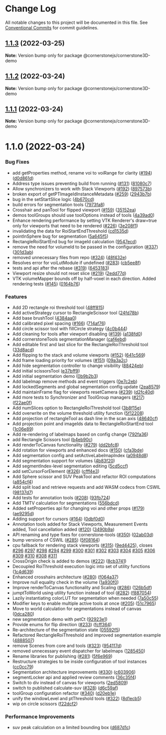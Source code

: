 # Change Log

All notable changes to this project will be documented in this file.
See [Conventional Commits](https://conventionalcommits.org) for commit guidelines.

## [1.1.3](https://github.com/PrecisionMetrics/cornerstone3d-FORPUBLIC/compare/@cornerstonejs/cornerstone3D-demo@1.1.2...@cornerstonejs/cornerstone3D-demo@1.1.3) (2022-03-25)

**Note:** Version bump only for package @cornerstonejs/cornerstone3D-demo





## [1.1.2](https://github.com/PrecisionMetrics/cornerstone3d-FORPUBLIC/compare/@cornerstonejs/cornerstone3D-demo@1.1.1...@cornerstonejs/cornerstone3D-demo@1.1.2) (2022-03-24)

**Note:** Version bump only for package @cornerstonejs/cornerstone3D-demo





## [1.1.1](https://github.com/PrecisionMetrics/cornerstone3d-FORPUBLIC/compare/@cornerstonejs/cornerstone3D-demo@1.1.0...@cornerstonejs/cornerstone3D-demo@1.1.1) (2022-03-24)

**Note:** Version bump only for package @cornerstonejs/cornerstone3D-demo





# 1.1.0 (2022-03-24)


### Bug Fixes

* add getProperties method, rename voi to voiRange for clarity ([#194](https://github.com/PrecisionMetrics/cornerstone3d-FORPUBLIC/issues/194)) ([d0d861d](https://github.com/PrecisionMetrics/cornerstone3d-FORPUBLIC/commit/d0d861dbcc69df681540a7e37b60c6a5fa2caaa3))
* Address type issues preventing build from running ([#131](https://github.com/PrecisionMetrics/cornerstone3d-FORPUBLIC/issues/131)) ([81080c7](https://github.com/PrecisionMetrics/cornerstone3d-FORPUBLIC/commit/81080c719ea75cba7168165e5f733f4a7d6ec236))
* Allow synchronizers to work with Stack Viewports ([#192](https://github.com/PrecisionMetrics/cornerstone3d-FORPUBLIC/issues/192)) ([897573b](https://github.com/PrecisionMetrics/cornerstone3d-FORPUBLIC/commit/897573be5188a2e7fd39e4f0f9fc4d587c868155))
* broken export of getPTImageIdInstanceMetadata ([#259](https://github.com/PrecisionMetrics/cornerstone3d-FORPUBLIC/issues/259)) ([2943b7b](https://github.com/PrecisionMetrics/cornerstone3d-FORPUBLIC/commit/2943b7ba2be1d02af837916ab8126d1d239e11a2))
* bug in the setStartSlice logic ([4b670cd](https://github.com/PrecisionMetrics/cornerstone3d-FORPUBLIC/commit/4b670cd9f7d10858f1d4baabdce6ee8b81f37b41))
* build errors for segmentation tools ([7973fa8](https://github.com/PrecisionMetrics/cornerstone3d-FORPUBLIC/commit/7973fa8b20bddcd1a7edf733785f213804be3349))
* Crosshair and panTool for flipped viewport ([#159](https://github.com/PrecisionMetrics/cornerstone3d-FORPUBLIC/issues/159)) ([35152ea](https://github.com/PrecisionMetrics/cornerstone3d-FORPUBLIC/commit/35152ea1b7211f5e4fc2f5edb55bc5f8e70aa3d6))
* demos toolGroups should use toolOptions instead of tools ([4a39ad0](https://github.com/PrecisionMetrics/cornerstone3d-FORPUBLIC/commit/4a39ad0f434a077d90465bc259ca2950ee09e115))
* Enhance rendering performance by setting VTK Renderer's draw=true only for viewports that need to be rendered ([#226](https://github.com/PrecisionMetrics/cornerstone3d-FORPUBLIC/issues/226)) ([3e208f1](https://github.com/PrecisionMetrics/cornerstone3d-FORPUBLIC/commit/3e208f11556e80c7ca53f76ef20c87613d57c989))
* invalidating the data for RoiStartEndThreshold ([cd1535d](https://github.com/PrecisionMetrics/cornerstone3d-FORPUBLIC/commit/cd1535d77dd2fe551fa8e0fab0a4ac2bd16c38dc))
* pointInSphere bug for segmentation ([5a645f5](https://github.com/PrecisionMetrics/cornerstone3d-FORPUBLIC/commit/5a645f5b075d51c8dca5a273f5bccc653085a778))
* RectangleRoiStartEnd bug for imageId calculation ([9547ecd](https://github.com/PrecisionMetrics/cornerstone3d-FORPUBLIC/commit/9547ecdb6a58e129f041881b8b2989c95e842a9d))
* remove the need for volumeId to be passed in the configuration ([#337](https://github.com/PrecisionMetrics/cornerstone3d-FORPUBLIC/issues/337)) ([301d3ab](https://github.com/PrecisionMetrics/cornerstone3d-FORPUBLIC/commit/301d3ab61a4a29851f51f905dc6a94d20f6eae6a))
* removed unnecessary files from repo ([#324](https://github.com/PrecisionMetrics/cornerstone3d-FORPUBLIC/issues/324)) ([48f432e](https://github.com/PrecisionMetrics/cornerstone3d-FORPUBLIC/commit/48f432e72323567a13083cb274d65e56b3442635))
* Resolves error for voiLutModule if undefined ([#283](https://github.com/PrecisionMetrics/cornerstone3d-FORPUBLIC/issues/283)) ([cb5ee8f](https://github.com/PrecisionMetrics/cornerstone3d-FORPUBLIC/commit/cb5ee8fdebc7d6c7cf97b952061021f93046ad20))
* tests and api after the rebase ([#319](https://github.com/PrecisionMetrics/cornerstone3d-FORPUBLIC/issues/319)) ([6453183](https://github.com/PrecisionMetrics/cornerstone3d-FORPUBLIC/commit/64531833942f2db62cae3313a948ec38b9b5015c))
* Viewport resize should not reset slice ([#219](https://github.com/PrecisionMetrics/cornerstone3d-FORPUBLIC/issues/219)) ([2edd77d](https://github.com/PrecisionMetrics/cornerstone3d-FORPUBLIC/commit/2edd77d4d54dfcc7ffe1634cb8c3081928d8dd5e))
* VTK volumeMapper bounds off by half-voxel in each direction. Added rendering tests ([#145](https://github.com/PrecisionMetrics/cornerstone3d-FORPUBLIC/issues/145)) ([0164b76](https://github.com/PrecisionMetrics/cornerstone3d-FORPUBLIC/commit/0164b765cf1bd9121112bdc286f699f606393da0))


### Features

* Add 2D rectangle roi threshold tool ([48ff815](https://github.com/PrecisionMetrics/cornerstone3d-FORPUBLIC/commit/48ff81540534d21d6601c4db81abfdd706652607))
* Add activeStrategy cursor to RectangleScissor tool ([24fd78b](https://github.com/PrecisionMetrics/cornerstone3d-FORPUBLIC/commit/24fd78b5e1960843cfc4b60fd8fcb349f54ef2b7))
* Add base brushTool ([4384aa0](https://github.com/PrecisionMetrics/cornerstone3d-FORPUBLIC/commit/4384aa0fea6505db22d3c53e3b46d495d08766f6))
* Add calibrated pixel spacing ([#166](https://github.com/PrecisionMetrics/cornerstone3d-FORPUBLIC/issues/166)) ([714af76](https://github.com/PrecisionMetrics/cornerstone3d-FORPUBLIC/commit/714af76265099f8298e8d3f8c900f51cce9bf780))
* Add circle scissor tool with fillCircle strategy ([4c0b444](https://github.com/PrecisionMetrics/cornerstone3d-FORPUBLIC/commit/4c0b4444f61c33c02e31c33aa3bc53e62196ceb2))
* Add cleaning for tools after viewport disabling ([#139](https://github.com/PrecisionMetrics/cornerstone3d-FORPUBLIC/issues/139)) ([a138fd0](https://github.com/PrecisionMetrics/cornerstone3d-FORPUBLIC/commit/a138fd0805d09808c1dad1da7742c0d818c186f8))
* Add cornerstoneTools segmentationManager ([caf4ebd](https://github.com/PrecisionMetrics/cornerstone3d-FORPUBLIC/commit/caf4ebdacdaee8672055af71633c1b02b82e8d34))
* Add editable first and last slice for the RectangleRoiThreshold tool ([33d8acd](https://github.com/PrecisionMetrics/cornerstone3d-FORPUBLIC/commit/33d8acd49742204efad7b1c81dab343646ba102a))
* Add flipping to the stack and volume viewports ([#152](https://github.com/PrecisionMetrics/cornerstone3d-FORPUBLIC/issues/152)) ([641c569](https://github.com/PrecisionMetrics/cornerstone3d-FORPUBLIC/commit/641c569f1677e4983ae0772bfb5f39e5bc44accb))
* Add frame loading priority for volumes ([#151](https://github.com/PrecisionMetrics/cornerstone3d-FORPUBLIC/issues/151)) ([09a3a2c](https://github.com/PrecisionMetrics/cornerstone3d-FORPUBLIC/commit/09a3a2cdd0756332e8297f44e4d61643f6241b45))
* Add hide segmentation controller to change visibility ([88424eb](https://github.com/PrecisionMetrics/cornerstone3d-FORPUBLIC/commit/88424eb8d3052b77abf1021184aefcba53ef89df))
* Add initial scissorsTool ([e37bff9](https://github.com/PrecisionMetrics/cornerstone3d-FORPUBLIC/commit/e37bff9c14dc2ee870f895190f951fa20f8bb662))
* Add initial segmentation demo ([0b9b2b3](https://github.com/PrecisionMetrics/cornerstone3d-FORPUBLIC/commit/0b9b2b3932f65e6794327c86cc4212a58a9f837c))
* Add labelmap remove methods and event triggers ([0e7c2eb](https://github.com/PrecisionMetrics/cornerstone3d-FORPUBLIC/commit/0e7c2eb27cc77980b8369818b041170a6d5ef4be))
* Add lockedSegments and global segmentation config update ([2ea8579](https://github.com/PrecisionMetrics/cornerstone3d-FORPUBLIC/commit/2ea8579d3ad58a208f9b59f05eb4b594eebb79dd))
* Add maintainFrame flag for viewports resetCamera ([#239](https://github.com/PrecisionMetrics/cornerstone3d-FORPUBLIC/issues/239)) ([d2fc40d](https://github.com/PrecisionMetrics/cornerstone3d-FORPUBLIC/commit/d2fc40d067dd937287f5819c7ff767a16e6ef60d))
* Add more tests to Synchronizer and ToolGroup managers ([#217](https://github.com/PrecisionMetrics/cornerstone3d-FORPUBLIC/issues/217)) ([f22ae0f](https://github.com/PrecisionMetrics/cornerstone3d-FORPUBLIC/commit/f22ae0f1e751e3fd3944fe97c4abd9e1a10137e8))
* Add numSlices option to RectangleRoiThreshold tool ([3b8f15e](https://github.com/PrecisionMetrics/cornerstone3d-FORPUBLIC/commit/3b8f15ebbb5abf672ed592d6d4f99438f3992bf2))
* Add overwrite on the volume threshold utility function ([5f12208](https://github.com/PrecisionMetrics/cornerstone3d-FORPUBLIC/commit/5f12208057ab618ad8f3f78bb539c08500ffc4e0))
* Add projection of rectangleTool as dash line in the scan axis ([48640cf](https://github.com/PrecisionMetrics/cornerstone3d-FORPUBLIC/commit/48640cfdd17ddd42f7c951abf6c05c9a94783c90))
* Add projection point and imageIds data to RectangleRoiStartEnd tool ([1c06e89](https://github.com/PrecisionMetrics/cornerstone3d-FORPUBLIC/commit/1c06e89b55956a8bca3a90814fc8eb65135ee6a4))
* Add re-rendering of labelmaps based on config change ([792fa36](https://github.com/PrecisionMetrics/cornerstone3d-FORPUBLIC/commit/792fa3685dcb2715d7aaa22c71e4fd8e9d35b67a))
* add Rectangle Scissors tool ([b4eb90c](https://github.com/PrecisionMetrics/cornerstone3d-FORPUBLIC/commit/b4eb90c511eb69929ea1f104d9750884f411dcc2))
* Add renderToCanvas functionality ([#279](https://github.com/PrecisionMetrics/cornerstone3d-FORPUBLIC/issues/279)) ([dd2bfc8](https://github.com/PrecisionMetrics/cornerstone3d-FORPUBLIC/commit/dd2bfc8d085f0dda99473ba90dfc4ba2214fb2c4))
* Add rotation for viewports and enhanced docs ([#150](https://github.com/PrecisionMetrics/cornerstone3d-FORPUBLIC/issues/150)) ([cfa3bde](https://github.com/PrecisionMetrics/cornerstone3d-FORPUBLIC/commit/cfa3bde36120db4034e7efb11813b193a0e148ab))
* Add segmentation config and setActiveLabelmapIndex ([a0948d8](https://github.com/PrecisionMetrics/cornerstone3d-FORPUBLIC/commit/a0948d88349ead83fceb0b2726c7761bd8d8ce80))
* Add segmentation support for volumes ([4b83f20](https://github.com/PrecisionMetrics/cornerstone3d-FORPUBLIC/commit/4b83f20e5d4ec514cdd506f67361b38d532fc1f4))
* Add segmentIndex-level segmentation editing ([5cd5ccf](https://github.com/PrecisionMetrics/cornerstone3d-FORPUBLIC/commit/5cd5ccf91d2f970269f15d4331c9a839948aea06))
* add setCursorForElement ([#326](https://github.com/PrecisionMetrics/cornerstone3d-FORPUBLIC/issues/326)) ([cfff4e3](https://github.com/PrecisionMetrics/cornerstone3d-FORPUBLIC/commit/cfff4e38576a4e1cea1e76e9086f8f4ee2695e25))
* Add Sphere scissor and SUV PeakTool and refactor ROI computations ([a854cf4](https://github.com/PrecisionMetrics/cornerstone3d-FORPUBLIC/commit/a854cf48c370f97811b1fe8bae23802e440c6c41))
* Add split load and retrieve requests and add WASM codecs from CSWIL ([98137d7](https://github.com/PrecisionMetrics/cornerstone3d-FORPUBLIC/commit/98137d7a3ca824f1db7cb623431bd8d3a010b507))
* Add tests for annotation tools ([#208](https://github.com/PrecisionMetrics/cornerstone3d-FORPUBLIC/issues/208)) ([93fb724](https://github.com/PrecisionMetrics/cornerstone3d-FORPUBLIC/commit/93fb7240c6a6e54793ac680ce418a9330cdea781))
* Add TMTV calculation for segmentations ([556bdcd](https://github.com/PrecisionMetrics/cornerstone3d-FORPUBLIC/commit/556bdcd14123a90b275f54d9b82e79e68a5d1334))
* Added setProperties api for changing voi and other props ([#179](https://github.com/PrecisionMetrics/cornerstone3d-FORPUBLIC/issues/179)) ([ae9295d](https://github.com/PrecisionMetrics/cornerstone3d-FORPUBLIC/commit/ae9295db916a3ef5d30d591a0541b2a8c6213fe8))
* Adding support for cursors ([#164](https://github.com/PrecisionMetrics/cornerstone3d-FORPUBLIC/issues/164)) ([0dbf0d0](https://github.com/PrecisionMetrics/cornerstone3d-FORPUBLIC/commit/0dbf0d0e85b7d4e27fe15fb9f5a659985811cfb0))
* Annotation tools added for Stack Viewports, Measurement Events added, Tool cancellation added  ([#120](https://github.com/PrecisionMetrics/cornerstone3d-FORPUBLIC/issues/120)) ([3490b9a](https://github.com/PrecisionMetrics/cornerstone3d-FORPUBLIC/commit/3490b9a9a319d336841c3ed0cc314581710fa53c))
* API renaming and type fixes for cornerstone-tools ([#350](https://github.com/PrecisionMetrics/cornerstone3d-FORPUBLIC/issues/350)) ([02ab03d](https://github.com/PrecisionMetrics/cornerstone3d-FORPUBLIC/commit/02ab03d60c214bf8a6abc9b0b7e77c1f08f82c9a))
* bump versions of CSWIL ([#285](https://github.com/PrecisionMetrics/cornerstone3d-FORPUBLIC/issues/285)) ([5f08164](https://github.com/PrecisionMetrics/cornerstone3d-FORPUBLIC/commit/5f081648284c1ad5f4b08179ad1da5dd3b5a4d81))
* cpu fallback for rendering stack viewports ([#315](https://github.com/PrecisionMetrics/cornerstone3d-FORPUBLIC/issues/315)) ([9ed4425](https://github.com/PrecisionMetrics/cornerstone3d-FORPUBLIC/commit/9ed44254c21455ec14b4ee0019784d4d73bd9cd3)), closes [#296](https://github.com/PrecisionMetrics/cornerstone3d-FORPUBLIC/issues/296) [#297](https://github.com/PrecisionMetrics/cornerstone3d-FORPUBLIC/issues/297) [#298](https://github.com/PrecisionMetrics/cornerstone3d-FORPUBLIC/issues/298) [#294](https://github.com/PrecisionMetrics/cornerstone3d-FORPUBLIC/issues/294) [#299](https://github.com/PrecisionMetrics/cornerstone3d-FORPUBLIC/issues/299) [#300](https://github.com/PrecisionMetrics/cornerstone3d-FORPUBLIC/issues/300) [#301](https://github.com/PrecisionMetrics/cornerstone3d-FORPUBLIC/issues/301) [#302](https://github.com/PrecisionMetrics/cornerstone3d-FORPUBLIC/issues/302) [#303](https://github.com/PrecisionMetrics/cornerstone3d-FORPUBLIC/issues/303) [#304](https://github.com/PrecisionMetrics/cornerstone3d-FORPUBLIC/issues/304) [#305](https://github.com/PrecisionMetrics/cornerstone3d-FORPUBLIC/issues/305) [#306](https://github.com/PrecisionMetrics/cornerstone3d-FORPUBLIC/issues/306) [#309](https://github.com/PrecisionMetrics/cornerstone3d-FORPUBLIC/issues/309) [#310](https://github.com/PrecisionMetrics/cornerstone3d-FORPUBLIC/issues/310) [#308](https://github.com/PrecisionMetrics/cornerstone3d-FORPUBLIC/issues/308) [#311](https://github.com/PrecisionMetrics/cornerstone3d-FORPUBLIC/issues/311)
* CrossOrigin check is added to demos ([#222](https://github.com/PrecisionMetrics/cornerstone3d-FORPUBLIC/issues/222)) ([8cb3741](https://github.com/PrecisionMetrics/cornerstone3d-FORPUBLIC/commit/8cb374127a502b0ec289f4eb11fa1bb98b6a1710))
* Decoupled RoiThreshold execution logic into set of utility functions ([1c4d639](https://github.com/PrecisionMetrics/cornerstone3d-FORPUBLIC/commit/1c4d639fcce2af2a5ebc6cb8816519a7d48a5114))
* Enhanced crosshairs architecture ([#280](https://github.com/PrecisionMetrics/cornerstone3d-FORPUBLIC/issues/280)) ([f064a37](https://github.com/PrecisionMetrics/cornerstone3d-FORPUBLIC/commit/f064a374b1bb68ef60aaa82683193e231775df94))
* Improve null equality check in the volume ([1a930f0](https://github.com/PrecisionMetrics/cornerstone3d-FORPUBLIC/commit/1a930f01f4769424e311fffcff0949ed900bdd61))
* Improve renderToCanvas functionality and Scaling ([#286](https://github.com/PrecisionMetrics/cornerstone3d-FORPUBLIC/issues/286)) ([126b5df](https://github.com/PrecisionMetrics/cornerstone3d-FORPUBLIC/commit/126b5df6d6cde7477a3a7b61814e06f4f5b67813))
* jumptToWorld using utility function instead of tool ([#282](https://github.com/PrecisionMetrics/cornerstone3d-FORPUBLIC/issues/282)) ([f887054](https://github.com/PrecisionMetrics/cornerstone3d-FORPUBLIC/commit/f887054a327ca0c99b1722d8845d1ba4187530b6))
* Lazily instantiating colorLUT for segmentation when needed ([7a50c55](https://github.com/PrecisionMetrics/cornerstone3d-FORPUBLIC/commit/7a50c55046ca08a0bd11ee8ae24c985bb03717d1))
* Modifier keys to enable multiple active tools at once ([#205](https://github.com/PrecisionMetrics/cornerstone3d-FORPUBLIC/issues/205)) ([51c7965](https://github.com/PrecisionMetrics/cornerstone3d-FORPUBLIC/commit/51c7965d5b71e8b544d2d5b9f19aef2e2679be19))
* Move to world calculation for segmentations instead of canvas ([0dca280](https://github.com/PrecisionMetrics/cornerstone3d-FORPUBLIC/commit/0dca280d4b396135112d802bcc712671d1eb8e1b))
* new segmentation demo with petCt ([92923e1](https://github.com/PrecisionMetrics/cornerstone3d-FORPUBLIC/commit/92923e17024d615ec7b1f62f373fecf1767aac8b))
* Provide enums for flip direction ([#233](https://github.com/PrecisionMetrics/cornerstone3d-FORPUBLIC/issues/233)) ([fcff364](https://github.com/PrecisionMetrics/cornerstone3d-FORPUBLIC/commit/fcff364d179c858c89a1fadc4d39424349b106e6))
* Re-architecture of the segmentation state ([05592f5](https://github.com/PrecisionMetrics/cornerstone3d-FORPUBLIC/commit/05592f5ce81f83d283779c5e9afc41b23802fddc))
* Refactored RectangleRoiThreshold and improved segmentation example ([4888507](https://github.com/PrecisionMetrics/cornerstone3d-FORPUBLIC/commit/48885071f90872a4f364c187cb99b5932601c09e))
* remove Scenes from core and tools ([#323](https://github.com/PrecisionMetrics/cornerstone3d-FORPUBLIC/issues/323)) ([954117d](https://github.com/PrecisionMetrics/cornerstone3d-FORPUBLIC/commit/954117d87f178fe4cbada478417d927ac436d379))
* removed unnecessary event dispatcher for labelmaps ([1285450](https://github.com/PrecisionMetrics/cornerstone3d-FORPUBLIC/commit/12854503bf3b7ac4b15453aa74fb84314558d6e3))
* Rename libraries for publishing ([#281](https://github.com/PrecisionMetrics/cornerstone3d-FORPUBLIC/issues/281)) ([5f6e969](https://github.com/PrecisionMetrics/cornerstone3d-FORPUBLIC/commit/5f6e9691123c91db0ba536750274932a6d1ef51b))
* Restructure strategies to be inside configuration of tool instances ([cc0cc79](https://github.com/PrecisionMetrics/cornerstone3d-FORPUBLIC/commit/cc0cc7948b8c50bdccb53fb2fe4a2fde16095a97))
* Segmentation architecture improvements ([#330](https://github.com/PrecisionMetrics/cornerstone3d-FORPUBLIC/issues/330)) ([c603906](https://github.com/PrecisionMetrics/cornerstone3d-FORPUBLIC/commit/c60390646a2b84bc6e63e4a08c4e97a81601b1d8))
* segmentLocker api and applied review comments ([36c35f4](https://github.com/PrecisionMetrics/cornerstone3d-FORPUBLIC/commit/36c35f4b4882b3efed84f18b2260c5c96990c36c))
* Switch to div instead of canvas for viewports ([2ed5809](https://github.com/PrecisionMetrics/cornerstone3d-FORPUBLIC/commit/2ed5809610b211961218342564de7e297c3e2af6))
* switch to published calculate-suv ([#328](https://github.com/PrecisionMetrics/cornerstone3d-FORPUBLIC/issues/328)) ([d6c59af](https://github.com/PrecisionMetrics/cornerstone3d-FORPUBLIC/commit/d6c59af77ecfa3575a2fe586fd942bece16713c9))
* toolGroup configuration refactor ([#340](https://github.com/PrecisionMetrics/cornerstone3d-FORPUBLIC/issues/340)) ([d20eb1e](https://github.com/PrecisionMetrics/cornerstone3d-FORPUBLIC/commit/d20eb1ebb5b04eeced837a7f8a7dbdb99a2dba0e))
* unify the windowLevel and ptThreshold tools ([#322](https://github.com/PrecisionMetrics/cornerstone3d-FORPUBLIC/issues/322)) ([8d1ecb5](https://github.com/PrecisionMetrics/cornerstone3d-FORPUBLIC/commit/8d1ecb5a8a5e6a9f423a7ab6169b52149318f94a))
* wip on circle scissors ([f22dcf2](https://github.com/PrecisionMetrics/cornerstone3d-FORPUBLIC/commit/f22dcf2bb5834b799bf8f0966979740720408351))


### Performance Improvements

* suv peak calculation on a limited bounding box ([d687d1c](https://github.com/PrecisionMetrics/cornerstone3d-FORPUBLIC/commit/d687d1c43a866179ecd9129d462cf36fc89094cf))
